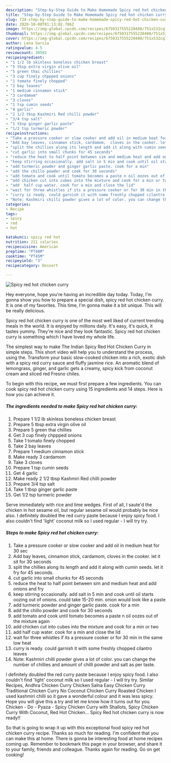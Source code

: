 ```yaml
---
description: "Step-by-Step Guide to Make Homemade Spicy red hot chicken curry"
title: "Step-by-Step Guide to Make Homemade Spicy red hot chicken curry"
slug: 724-step-by-step-guide-to-make-homemade-spicy-red-hot-chicken-curry
date: 2020-10-08T01:13:02.786Z
image: https://img-global.cpcdn.com/recipes/6750317555220480/751x532cq70/spicy-red-hot-chicken-curry-recipe-main-photo.jpg
thumbnail: https://img-global.cpcdn.com/recipes/6750317555220480/751x532cq70/spicy-red-hot-chicken-curry-recipe-main-photo.jpg
cover: https://img-global.cpcdn.com/recipes/6750317555220480/751x532cq70/spicy-red-hot-chicken-curry-recipe-main-photo.jpg
author: Lena Garcia
ratingvalue: 4.5
reviewcount: 30592
recipeingredient:
- "1 1/2 lb skinless boneless chicken breast"
- "5 tbsp extra virgin olive oil"
- "5 green thai chillies"
- "3 cup finely chppped onions"
- "1 tomato finely chopped"
- "2 bay leaves"
- "1 medium cinnamon stick"
- "3 cardamom"
- "3 cloves"
- "1 tsp cumin seeds"
- "4 garlic"
- "2 1/2 tbsp Kashmiri Red chilli powder"
- "3/4 tsp salt"
- "1 tbsp ginger garlic paste"
- "1/2 tsp turmeric powder"
recipeinstructions:
- "Take a pressure cooker or slow cooker and add oil in medium heat for 30 sec"
- "Add bay leaves, cinnamon stick, cardamom,  cloves in the cooker. let it sit for 30 seconds"
- "split the chillies along its length and add it along with cumin seeds. let it fry for 45 seconds."
- "cut garlic into small chunks for 45 seconds"
- "reduce the heat to half point between sim and medium heat and add onions and fry"
- "keep stirring occasionally. add salt in 5 min and cook until oil starts oozing out of onions. could take 15-20 min. onion would look like a paste"
- "add turmeric powder and ginger garlic paste. cook for a min"
- "add the chillo powder and cook for 30 seconds"
- "add tomato and cook until tomato becomes a paste n oil oozes out of the mixture again"
- "add chicken cut into cubes into the mixture and cook for a min or two"
- "add  half cup water. cook for a min and close the lid"
- "wait for three whistles if its a pressure cooker or for 30 min in the same low heat"
- "curry is ready. could garnish it with some freshly chopped cilantro leaves"
- "Note: Kashmiri chilli powder gives a lot of color. you can change the number of chillies and amount of chilli powder and salt as per taste."
categories:
- Recipe
tags:
- spicy
- red
- hot

katakunci: spicy red hot 
nutrition: 211 calories
recipecuisine: American
preptime: "PT40M"
cooktime: "PT45M"
recipeyield: "3"
recipecategory: Dessert

---
```



![Spicy red hot chicken curry](https://img-global.cpcdn.com/recipes/6750317555220480/751x532cq70/spicy-red-hot-chicken-curry-recipe-main-photo.jpg)

Hey everyone, hope you're having an incredible day today. Today, I'm gonna show you how to prepare a special dish, spicy red hot chicken curry. It is one of my favorites. This time, I'm gonna make it a bit unique. This will be really delicious.

Spicy red hot chicken curry is one of the most well liked of current trending meals in the world. It is enjoyed by millions daily. It's easy, it's quick, it tastes yummy. They're nice and they look fantastic. Spicy red hot chicken curry is something which I have loved my whole life.

The simplest way to make The Indian Spicy Red Hot Chicken Curry in simple steps. This short video will help you to understand the process, using the. Transform your basic slow-cooked chicken into a rich, exotic dish with a spicy red curry sauce and fluffy jasmine rice. An aromatic blend of lemongrass, ginger, and garlic gets a creamy, spicy kick from coconut cream and sliced red Fresno chiles.


To begin with this recipe, we must first prepare a few ingredients. You can cook spicy red hot chicken curry using 15 ingredients and 14 steps. Here is how you can achieve it.

<!--inarticleads1-->

##### The ingredients needed to make Spicy red hot chicken curry:

1. Prepare 1 1/2 lb skinless boneless chicken breast
1. Prepare 5 tbsp extra virgin olive oil
1. Prepare 5 green thai chillies
1. Get 3 cup finely chppped onions
1. Take 1 tomato finely chopped
1. Take 2 bay leaves
1. Prepare 1 medium cinnamon stick
1. Make ready 3 cardamom
1. Take 3 cloves
1. Prepare 1 tsp cumin seeds
1. Get 4 garlic
1. Make ready 2 1/2 tbsp Kashmiri Red chilli powder
1. Prepare 3/4 tsp salt
1. Take 1 tbsp ginger garlic paste
1. Get 1/2 tsp turmeric powder


Serve immediately with rice and lime wedges. First of all, I saute&#39;d the chicken in hot sesame oil, but regular sesame oil would probably be nice also. I definitely doubled the red curry paste because I enjoy spicy food. I also couldn&#39;t find &#39;light&#39; coconut milk so I used regular - I will try try. 

<!--inarticleads2-->

##### Steps to make Spicy red hot chicken curry:

1. Take a pressure cooker or slow cooker and add oil in medium heat for 30 sec
1. Add bay leaves, cinnamon stick, cardamom,  cloves in the cooker. let it sit for 30 seconds
1. split the chillies along its length and add it along with cumin seeds. let it fry for 45 seconds.
1. cut garlic into small chunks for 45 seconds
1. reduce the heat to half point between sim and medium heat and add onions and fry
1. keep stirring occasionally. add salt in 5 min and cook until oil starts oozing out of onions. could take 15-20 min. onion would look like a paste
1. add turmeric powder and ginger garlic paste. cook for a min
1. add the chillo powder and cook for 30 seconds
1. add tomato and cook until tomato becomes a paste n oil oozes out of the mixture again
1. add chicken cut into cubes into the mixture and cook for a min or two
1. add  half cup water. cook for a min and close the lid
1. wait for three whistles if its a pressure cooker or for 30 min in the same low heat
1. curry is ready. could garnish it with some freshly chopped cilantro leaves
1. Note: Kashmiri chilli powder gives a lot of color. you can change the number of chillies and amount of chilli powder and salt as per taste.


I definitely doubled the red curry paste because I enjoy spicy food. I also couldn&#39;t find &#39;light&#39; coconut milk so I used regular - I will try try. Similar Recipes, Andhra Chicken Curry Chicken Salna Easy Chicken Curry Traditional Chicken Curry No Coconut Chicken Curry Roasted Chicken I used kashmiri chilli so it gave a wonderful colour and it was less spicy. Hope you will give this a try and let me know how it turns out for you. Chicken - Do - Pyaza - Spicy Chicken Curry with Shallots, Spicy Chicken Curry With Coconut, Red Hot Chicken… Spicy Red hot chicken curry is now ready!! 

So that is going to wrap it up with this exceptional food spicy red hot chicken curry recipe. Thanks so much for reading. I'm confident that you can make this at home. There is gonna be interesting food at home recipes coming up. Remember to bookmark this page in your browser, and share it to your family, friends and colleague. Thanks again for reading. Go on get cooking!
